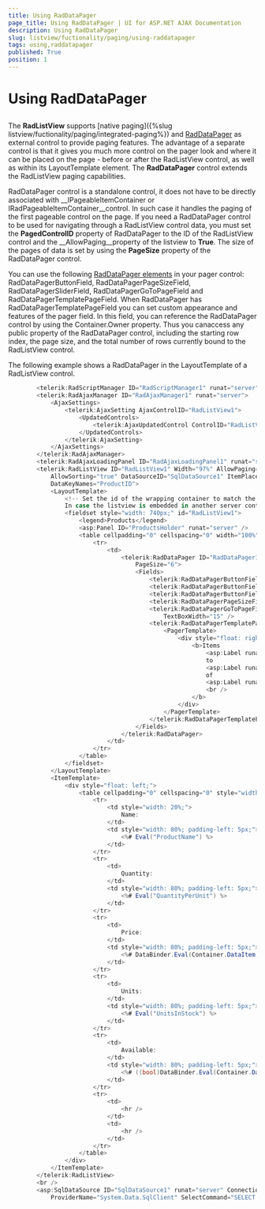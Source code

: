 ```yaml
---
title: Using RadDataPager
page_title: Using RadDataPager | UI for ASP.NET AJAX Documentation
description: Using RadDataPager
slug: listview/fuctionality/paging/using-raddatapager
tags: using,raddatapager
published: True
position: 1
---
```


# Using RadDataPager



## 

The __RadListView__ supports [native paging]({%slug listview/fuctionality/paging/integrated-paging%}) and [RadDataPager](http://www.telerik.com/help/aspnet-ajax/datapageroverview.html) as external control to provide paging features. The advantage of a separate control is that it gives you much more control on the pager look and where it can be placed on the page - before or after the RadListView control, as well as within its LayoutTemplate element. The __RadDataPager__ control extends the RadListView paging capabilities.

RadDataPager control is a standalone control, it does not have to be directly associated with __IPageableItemContainer or IRadPageableItemContainer__control. In such case it handles the paging of the first pageable control on the page. If you need a RadDataPager control to be used for navigating through a RadListView control data, you must set the __PagedControlID__ property of RadDataPager to the ID of the RadListView control and the __AllowPaging__property of the listview to __True__. The size of the pages of data is set by using the __PageSize__ property of the RadDataPager control.

You can use the following [RadDataPager elements](http://www.telerik.com/help/aspnet-ajax/datapager-elements.html) in your pager control: RadDataPagerButtonField, RadDataPagerPageSizeField, RadDataPagerSliderField, RadDataPagerGoToPageField and RadDataPagerTemplatePageField. When RadDataPager has RadDataPagerTemplatePageField you can set custom appearance and features of the pager field. In this field, you can reference the RadDataPager control by using the Container.Owner property. Thus you canaccess any public property of the RadDataPager control, including the starting row index, the page size, and the total number of rows currently bound to the RadListView control.

The following example shows a RadDataPager in the LayoutTemplate of a RadListView control.

````C#
	    <telerik:RadScriptManager ID="RadScriptManager1" runat="server" />
	    <telerik:RadAjaxManager ID="RadAjaxManager1" runat="server">
	        <AjaxSettings>
	            <telerik:AjaxSetting AjaxControlID="RadListView1">
	                <UpdatedControls>
	                    <telerik:AjaxUpdatedControl ControlID="RadListView1" LoadingPanelID="RadAjaxLoadingPanel1" />
	                </UpdatedControls>
	            </telerik:AjaxSetting>
	        </AjaxSettings>
	    </telerik:RadAjaxManager>
	    <telerik:RadAjaxLoadingPanel ID="RadAjaxLoadingPanel1" runat="server" MinDisplayTime="0" />
	    <telerik:RadListView ID="RadListView1" Width="97%" AllowPaging="True" runat="server"
	        AllowSorting="true" DataSourceID="SqlDataSource1" ItemPlaceholderID="ProductsHolder"
	        DataKeyNames="ProductID">
	        <LayoutTemplate>
	            <!-- Set the id of the wrapping container to match the CLIENT ID of the RadListView control to display the ajax loading panel
	            In case the listview is embedded in another server control, you will need to append the id of that server control -->
	            <fieldset style="width: 740px;" id="RadListView1">
	                <legend>Products</legend>
	                <asp:Panel ID="ProductsHolder" runat="server" />
	                <table cellpadding="0" cellspacing="0" width="100%">
	                    <tr>
	                        <td>
	                            <telerik:RadDataPager ID="RadDataPager1" runat="server" PagedControlID="RadListView1"
	                                PageSize="6">
	                                <Fields>
	                                    <telerik:RadDataPagerButtonField FieldType="FirstPrev" />
	                                    <telerik:RadDataPagerButtonField FieldType="Numeric" />
	                                    <telerik:RadDataPagerButtonField FieldType="NextLast" />
	                                    <telerik:RadDataPagerPageSizeField PageSizeText="Page size: " />
	                                    <telerik:RadDataPagerGoToPageField CurrentPageText="Page: " TotalPageText="of" SubmitButtonText="Go"
	                                        TextBoxWidth="15" />
	                                    <telerik:RadDataPagerTemplatePageField>
	                                        <PagerTemplate>
	                                            <div style="float: right">
	                                                <b>Items
	                                                    <asp:Label runat="server" ID="CurrentPageLabel" Text="<%# Container.Owner.StartRowIndex+1%>" />
	                                                    to
	                                                    <asp:Label runat="server" ID="TotalPagesLabel" Text="<%# Container.Owner.StartRowIndex+Container.Owner.PageSize %>" />
	                                                    of
	                                                    <asp:Label runat="server" ID="TotalItemsLabel" Text="<%# Container.Owner.TotalRowCount%>" />
	                                                    <br />
	                                                </b>
	                                            </div>
	                                        </PagerTemplate>
	                                    </telerik:RadDataPagerTemplatePageField>
	                                </Fields>
	                            </telerik:RadDataPager>
	                        </td>
	                    </tr>
	                </table>
	            </fieldset>
	        </LayoutTemplate>
	        <ItemTemplate>
	            <div style="float: left;">
	                <table cellpadding="0" cellspacing="0" style="width: 230px; height: 100px">
	                    <tr>
	                        <td style="width: 20%;">
	                            Name:
	                        </td>
	                        <td style="width: 80%; padding-left: 5px;">
	                            <%# Eval("ProductName") %>
	                        </td>
	                    </tr>
	                    <tr>
	                        <td>
	                            Quantity:
	                        </td>
	                        <td style="width: 80%; padding-left: 5px;">
	                            <%# Eval("QuantityPerUnit") %>
	                        </td>
	                    </tr>
	                    <tr>
	                        <td>
	                            Price:
	                        </td>
	                        <td style="width: 80%; padding-left: 5px;">
	                            <%# DataBinder.Eval(Container.DataItem, "UnitPrice", "{0:C}") %>
	                        </td>
	                    </tr>
	                    <tr>
	                        <td>
	                            Units:
	                        </td>
	                        <td style="width: 80%; padding-left: 5px;">
	                            <%# Eval("UnitsInStock") %>
	                        </td>
	                    </tr>
	                    <tr>
	                        <td>
	                            Available:
	                        </td>
	                        <td style="width: 80%; padding-left: 5px;">
	                            <%# ((bool)DataBinder.Eval(Container.DataItem,"Discontinued") == false ? "Yes" : "No") %>
	                        </td>
	                    </tr>
	                    <tr>
	                        <td>
	                            <hr />
	                        </td>
	                        <td>
	                            <hr />
	                        </td>
	                    </tr>
	                </table>
	            </div>
	        </ItemTemplate>
	    </telerik:RadListView>
	    <br />
	    <asp:SqlDataSource ID="SqlDataSource1" runat="server" ConnectionString="<%$ ConnectionStrings:NorthwindConnectionString %>"
	        ProviderName="System.Data.SqlClient" SelectCommand="SELECT [ProductID], [ProductName], [QuantityPerUnit], [UnitPrice], [UnitsInStock], [Discontinued] FROM [Products]" />
````



